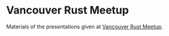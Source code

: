 # Vancouver Rust Meetup

Materials of the presentations given at [Vancouver Rust Meetup](https://www.meetup.com/Vancouver-Rust/).
